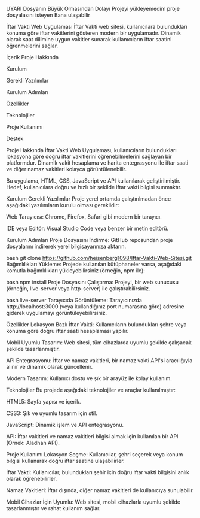 UYARI Dosyanın Büyük Olmasından Dolayı Projeyi yükleyemedim proje dosyalasını isteyen Bana ulaşabilir



İftar Vakti Web Uygulaması
İftar Vakti web sitesi, kullanıcılara bulundukları konuma göre iftar vakitlerini gösteren modern bir uygulamadır. Dinamik olarak saat dilimine uygun vakitler sunarak kullanıcıların iftar saatini öğrenmelerini sağlar.

İçerik
Proje Hakkında

Kurulum

Gerekli Yazılımlar

Kurulum Adımları

Özellikler

Teknolojiler

Proje Kullanımı

Destek

Proje Hakkında
İftar Vakti Web Uygulaması, kullanıcıların bulundukları lokasyona göre doğru iftar vakitlerini öğrenebilmelerini sağlayan bir platformdur. Dinamik vakit hesaplama ve harita entegrasyonu ile iftar saati ve diğer namaz vakitleri kolayca görüntülenebilir.

Bu uygulama, HTML, CSS, JavaScript ve API kullanılarak geliştirilmiştir. Hedef, kullanıcılara doğru ve hızlı bir şekilde iftar vakti bilgisi sunmaktır.

Kurulum
Gerekli Yazılımlar
Proje yerel ortamda çalıştırılmadan önce aşağıdaki yazılımların kurulu olması gereklidir:

Web Tarayıcısı: Chrome, Firefox, Safari gibi modern bir tarayıcı.

IDE veya Editör: Visual Studio Code veya benzer bir metin editörü.

Kurulum Adımları
Proje Dosyasını İndirme:
GitHub reposundan proje dosyalarını indirerek yerel bilgisayarınıza aktarın.

bash
git clone https://github.com/heisenberg1098/Iftar-Vakti-Web-Sitesi.git
Bağımlılıkları Yükleme:
Projede kullanılan kütüphaneler varsa, aşağıdaki komutla bağımlılıkları yükleyebilirsiniz (örneğin, npm ile):

bash
npm install
Proje Dosyasını Çalıştırma:
Projeyi, bir web sunucusu (örneğin, live-server veya http-server) ile çalıştırabilirsiniz.

bash
live-server
Tarayıcıda Görüntüleme:
Tarayıcınızda http://localhost:3000 (veya kullandığınız port numarasına göre) adresine giderek uygulamayı görüntüleyebilirsiniz.

Özellikler
Lokasyon Bazlı İftar Vakti: Kullanıcıların bulundukları şehre veya konuma göre doğru iftar saati hesaplaması yapılır.

Mobil Uyumlu Tasarım: Web sitesi, tüm cihazlarda uyumlu şekilde çalışacak şekilde tasarlanmıştır.

API Entegrasyonu: İftar ve namaz vakitleri, bir namaz vakti API'si aracılığıyla alınır ve dinamik olarak güncellenir.

Modern Tasarım: Kullanıcı dostu ve şık bir arayüz ile kolay kullanım.

Teknolojiler
Bu projede aşağıdaki teknolojiler ve araçlar kullanılmıştır:

HTML5: Sayfa yapısı ve içerik.

CSS3: Şık ve uyumlu tasarım için stil.

JavaScript: Dinamik işlem ve API entegrasyonu.

API: İftar vakitleri ve namaz vakitleri bilgisi almak için kullanılan bir API (Örnek: Aladhan API).

Proje Kullanımı
Lokasyon Seçme: Kullanıcılar, şehri seçerek veya konum bilgisi kullanarak doğru iftar saatine ulaşabilirler.

İftar Vakti: Kullanıcılar, bulundukları şehir için doğru iftar vakti bilgisini anlık olarak öğrenebilirler.

Namaz Vakitleri: İftar dışında, diğer namaz vakitleri de kullanıcıya sunulabilir.

Mobil Cihazlar İçin Uyumlu: Web sitesi, mobil cihazlarla uyumlu şekilde tasarlanmıştır ve rahat kullanım sağlar.

